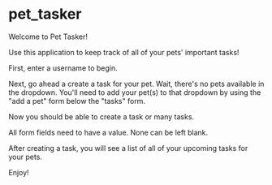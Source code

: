 # pet_tasker

Welcome to Pet Tasker!

Use this application to keep track of all of your pets' important tasks!

First, enter a username to begin.

Next, go ahead a create a task for your pet. Wait, there's no pets available in the dropdown. 
You'll need to add your pet(s) to that dropdown by using the "add a pet" form below the "tasks" form. 

Now you should be able to create a task or many tasks. 

All form fields need to have a value. None can be left blank. 

After creating a task, you will see a list of all of your upcoming tasks for your pets.

Enjoy!